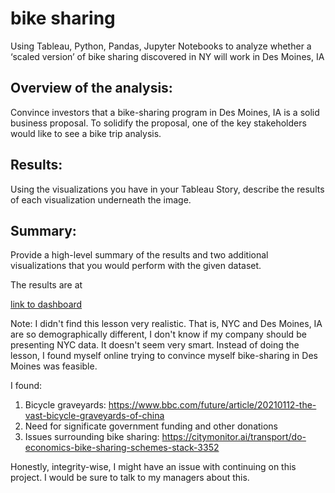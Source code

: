 # bike sharing
Using Tableau, Python, Pandas, Jupyter Notebooks to analyze whether a ‘scaled version’ of bike sharing discovered in NY will work in Des Moines, IA

## Overview of the analysis:

Convince investors that a bike-sharing program in Des
Moines, IA is a solid business proposal. To solidify the proposal, one of the
key stakeholders would like to see a bike trip analysis.

## Results:

Using the visualizations you have in your Tableau Story,
describe the results of each visualization underneath the image.

## Summary:

Provide a high-level summary of the results and two
additional visualizations that you would perform with the given dataset.

The results are at

[link to dashboard](https://public.tableau.com/app/profile/kim.kubik/viz/Challenge_14_16436332383290/Story1)


Note: I didn't find this lesson very realistic.  That is, NYC and Des Moines, IA are so
demographically different, I don't know if my company should be presenting NYC
data. It doesn't seem very smart. Instead of doing the lesson, I found myself
online trying to convince myself bike-sharing in Des Moines was feasible.

I found:

1) Bicycle graveyards:
   https://www.bbc.com/future/article/20210112-the-vast-bicycle-graveyards-of-china
2) Need for significate government funding and other
   donations
3) Issues surrounding bike sharing:
   https://citymonitor.ai/transport/do-economics-bike-sharing-schemes-stack-3352

Honestly, integrity-wise, I might have an issue with continuing
on this project. I would be sure to talk to my managers about this.

